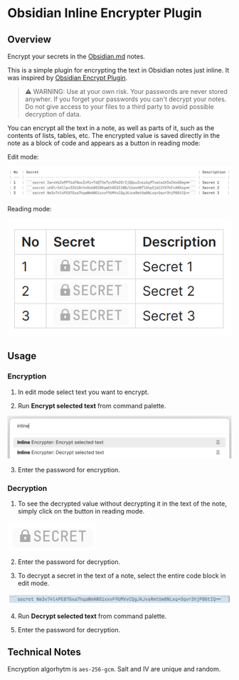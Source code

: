 # Obsidian Inline Encrypter Plugin

## Overview

Encrypt your secrets in the [Obsidian.md](https://obsidian.md/) notes.

This is a simple plugin for encrypting the text in Obsidian notes just inline. It was inspired by [Obsidian Encrypt Plugin](https://github.com/meld-cp/obsidian-encrypt).

> ⚠️ WARNING: Use at your own risk. Your passwords are never stored anywher. If you forget your passwords you can't decrypt your notes. Do not give access to your files to a third party to avoid possible decryption of data.

You can encrypt all the text in a note, as well as parts of it, such as the contents of lists, tables, etc. The encrypted value is saved directly in the note as a block of code and appears as a button in reading mode:

Edit mode:

![Editing mode](docs/images/screen_01_edit.png)

Reading mode:

![Reading mode](docs/images/screen_02_read.png)

## Usage

### Encryption

1. In edit mode select text you want to encrypt.

2. Run **Encrypt selected text** from command palette.

![Commands](docs/images/screen_03_command.png)

3. Enter the password for encryption.

### Decryption

1. To see the decrypted value without decrypting it in the text of the note, simply click on the button in reading mode.

![Button](docs/images/screen_04_button.png)

2. Enter the password for decryption.

3. To decrypt a secret in the text of a note, select the entire code block in edit mode.

![Selecting secret](docs/images/screen_05_secret_select.png)

4. Run **Decrypt selected text** from command palette.

5. Enter the password for decryption.

## Technical Notes

Encryption algorhytm is ```aes-256-gcm```. Salt and IV are unique and random.
